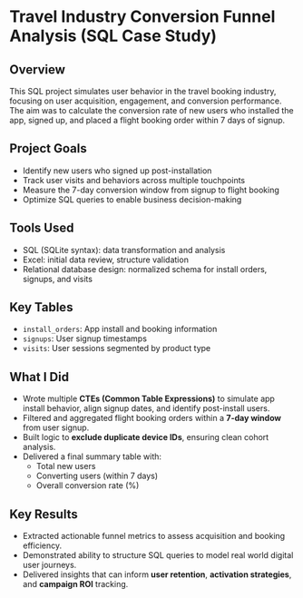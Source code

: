 # Travel Industry Conversion Funnel Analysis (SQL Case Study)

## Overview  
This SQL project simulates user behavior in the travel booking industry, focusing on user acquisition, engagement, and conversion performance. The aim was to calculate the conversion rate of new users who installed the app, signed up, and placed a flight booking order within 7 days of signup.

## Project Goals
- Identify new users who signed up post-installation
- Track user visits and behaviors across multiple touchpoints
- Measure the 7-day conversion window from signup to flight booking
- Optimize SQL queries to enable business decision-making

## Tools Used
- SQL (SQLite syntax): data transformation and analysis  
- Excel:  initial data review, structure validation  
- Relational database design: normalized schema for install orders, signups, and visits

## Key Tables
- `install_orders`: App install and booking information
- `signups`: User signup timestamps
- `visits`: User sessions segmented by product type

## What I Did
- Wrote multiple **CTEs (Common Table Expressions)** to simulate app install behavior, align signup dates, and identify post-install users.
- Filtered and aggregated flight booking orders within a **7-day window** from user signup.
- Built logic to **exclude duplicate device IDs**, ensuring clean cohort analysis.
- Delivered a final summary table with:
  - Total new users
  - Converting users (within 7 days)
  - Overall conversion rate (%)

## Key Results
- Extracted actionable funnel metrics to assess acquisition and booking efficiency.
- Demonstrated ability to structure SQL queries to model real world digital user journeys.
- Delivered insights that can inform **user retention**, **activation strategies**, and **campaign ROI** tracking.
